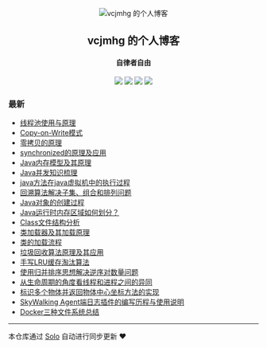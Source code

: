 <p align="center"><img alt="vcjmhg 的个人博客" src="http://img.vcjmhg.top/20200408133631.jpg"></p><h2 align="center">
vcjmhg 的个人博客
</h2>

<h4 align="center">自律者自由</h4>
<p align="center"><a title="vcjmhg 的个人博客" target="_blank" href="https://github.com/goWithHappy/solo-blog"><img src="https://img.shields.io/github/last-commit/goWithHappy/solo-blog.svg?style=flat-square&color=FF9900"></a>
<a title="GitHub repo size in bytes" target="_blank" href="https://github.com/goWithHappy/solo-blog"><img src="https://img.shields.io/github/repo-size/goWithHappy/solo-blog.svg?style=flat-square"></a>
<a title="Solo Version" target="_blank" href="https://github.com/88250/solo/releases"><img src="https://img.shields.io/badge/solo-4.3.1-f1e05a.svg?style=flat-square&color=blueviolet"></a>
<a title="Hits" target="_blank" href="https://github.com/88250/hits"><img src="https://hits.b3log.org/goWithHappy/solo-blog.svg"></a></p>

### 最新

* [线程池使用与原理](https://www.vcjmhg.top/how-to-use-thread-pool-executor)
* [Copy-on-Write模式](https://www.vcjmhg.top/copy-on-write)
* [零拷贝的原理](https://www.vcjmhg.top/zero-copy)
* [synchronized的原理及应用](https://www.vcjmhg.top/how-to-use-synchronized)
* [Java内存模型及其原理](https://www.vcjmhg.top/java-memory-model)
* [Java并发知识梳理](https://www.vcjmhg.top/how-to-learn-concurrency)
* [java方法在java虚拟机中的执行过程](https://www.vcjmhg.top/how-to-execute-method-in-jvm)
* [回溯算法解决子集、组合和排列问题](https://www.vcjmhg.top/solve-subset-permutation-combination)
* [Java对象的创建过程](https://www.vcjmhg.top/how-about-object-in-java)
* [Java运行时内存区域如何划分？](https://www.vcjmhg.top/how-to-devide-java-memory)
* [Class文件结构分析](https://www.vcjmhg.top/the-content-of-class)
* [类加载器及其加载原理](https://www.vcjmhg.top/what-is-a-Java-ClassLoader)
* [类的加载流程](https://www.vcjmhg.top/how-to-load-a-class)
* [垃圾回收算法原理及其应用](https://www.vcjmhg.top/the-use-of-gc)
* [手写LRU缓存淘汰算法](https://www.vcjmhg.top/how-write-lru)
* [使用归并排序思想解决逆序对数量问题](https://www.vcjmhg.top/merge-sort)
* [从生命周期的角度看线程和进程之间的异同](https://www.vcjmhg.top/difference-with-process-and-thread)
* [标识多个物体并返回物体中心坐标方法的实现](https://www.vcjmhg.top/find-center-of-image)
* [SkyWalking Agent端日志插件的编写历程与使用说明](https://www.vcjmhg.top/articles/2020/12/13/1607866509090.html)
* [Docker三种文件系统总结](https://www.vcjmhg.top/thress-file-system-for-docker)



---

本仓库通过 [Solo](https://github.com/88250/solo) 自动进行同步更新 ❤️ 